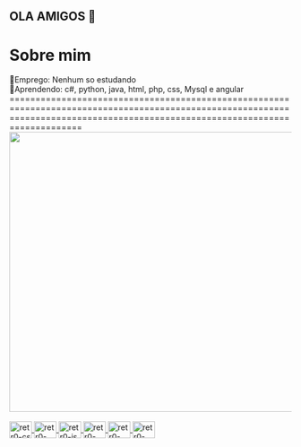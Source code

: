## OLA AMIGOS 👋
<h1>Sobre mim<br></h1> 
💼Emprego: Nenhum so estudando<br>
🏫Aprendendo: c#, python, java, html, php, css, Mysql e angular<br>
================================================================================================================================================================================

<div align="center">
  <a href="https://github.com/retr0lbb">
  <img height="500px" img width="2000px" src="https://github-readme-stats.vercel.app/api/top-langs/?username=retr0lbb&langs_count=7&theme=dark"/>
</div>
<div style="display: inline_block"><br>
  <img align="center" alt="retr0-cs" height="30" width="40" src="https://cdn.jsdelivr.net/gh/devicons/devicon/icons/csharp/csharp-original.svg">
  <img align="center" alt="retr0-htlm" height="30" width="40" src="https://cdn.jsdelivr.net/gh/devicons/devicon/icons/html5/html5-original.svg">
  <img align="center" alt="retr0-js" height="30" width="40" src="https://cdn.jsdelivr.net/gh/devicons/devicon/icons/javascript/javascript-plain.svg">
  <img align="center" alt="retr0-css" height="30" width="40" src="https://cdn.jsdelivr.net/gh/devicons/devicon/icons/css3/css3-original.svg">
  <img align="center" alt="retr0-py" height="30" width="40" src="https://cdn.jsdelivr.net/gh/devicons/devicon/icons/python/python-original.svg">
    <img align="center" alt="retr0-unity" height="30" width="40" src="https://cdn.jsdelivr.net/gh/devicons/devicon/icons/unity/unity-original.svg">
</div>
